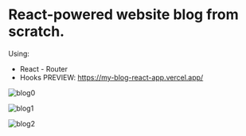 # React-powered website blog from scratch.

Using:
- React - Router
- Hooks
PREVIEW: https://my-blog-react-app.vercel.app/
 
 
![blog0](https://user-images.githubusercontent.com/60774707/118683909-70684f00-b80a-11eb-8779-681f2ab55309.jpg)

![blog1](https://user-images.githubusercontent.com/60774707/118683936-765e3000-b80a-11eb-94c6-41af84cf30b7.jpg)

![blog2](https://user-images.githubusercontent.com/60774707/118683954-79f1b700-b80a-11eb-8aa4-0015b95389d4.jpg)
